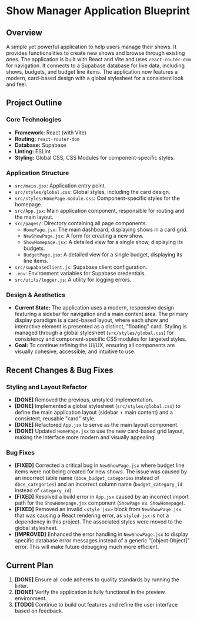 # Show Manager Application Blueprint

## Overview

A simple yet powerful application to help users manage their shows. It provides functionalities to create new shows and browse through existing ones. The application is built with React and Vite and uses `react-router-dom` for navigation. It connects to a Supabase database for live data, including shows, budgets, and budget line items. The application now features a modern, card-based design with a global stylesheet for a consistent look and feel.

## Project Outline

### Core Technologies

*   **Framework:** React (with Vite)
*   **Routing:** `react-router-dom`
*   **Database:** Supabase
*   **Linting:** ESLint
*   **Styling:** Global CSS, CSS Modules for component-specific styles.

### Application Structure

*   `src/main.jsx`: Application entry point.
*   `src/styles/global.css`: Global styles, including the card design.
*   `src/styles/HomePage.module.css`: Component-specific styles for the homepage.
*   `src/App.jsx`: Main application component, responsible for routing and the main layout.
*   `src/pages/`: Directory containing all page components.
    *   `HomePage.jsx`: The main dashboard, displaying shows in a card grid.
    *   `NewShowPage.jsx`: A form for creating a new show.
    *   `ShowHomepage.jsx`: A detailed view for a single show, displaying its budgets.
    *   `BudgetPage.jsx`: A detailed view for a single budget, displaying its line items.
*   `src/supabaseClient.js`: Supabase client configuration.
*   `.env`: Environment variables for Supabase credentials.
*   `src/utils/logger.js`: A utility for logging errors.

### Design & Aesthetics

*   **Current State:** The application uses a modern, responsive design featuring a sidebar for navigation and a main content area. The primary display paradigm is a card-based layout, where each show and interactive element is presented as a distinct, "floating" card. Styling is managed through a global stylesheet (`src/styles/global.css`) for consistency and component-specific CSS modules for targeted styles.
*   **Goal:** To continue refining the UI/UX, ensuring all components are visually cohesive, accessible, and intuitive to use.

## Recent Changes & Bug Fixes

### Styling and Layout Refactor

*   **[DONE]** Removed the previous, unstyled implementation.
*   **[DONE]** Implemented a global stylesheet (`src/styles/global.css`) to define the main application layout (sidebar + main content) and a consistent, reusable "card" style.
*   **[DONE]** Refactored `App.jsx` to serve as the main layout component.
*   **[DONE]** Updated `HomePage.jsx` to use the new card-based grid layout, making the interface more modern and visually appealing.

### Bug Fixes

*   **[FIXED]** Corrected a critical bug in `NewShowPage.jsx` where budget line items were not being created for new shows. The issue was caused by an incorrect table name (`dbce_budget_categories` instead of `dbce_categories`) and an incorrect column name (`budget_category_id` instead of `category_id`).
*   **[FIXED]** Resolved a build error in `App.jsx` caused by an incorrect import path for the `ShowHomepage.jsx` component (`ShowPage` vs. `ShowHomepage`).
*   **[FIXED]** Removed an invalid `<style jsx>` block from `NewShowPage.jsx` that was causing a React rendering error, as `styled-jsx` is not a dependency in this project. The associated styles were moved to the global stylesheet.
*   **[IMPROVED]** Enhanced the error handling in `NewShowPage.jsx` to display specific database error messages instead of a generic "[object Object]" error. This will make future debugging much more efficient.

## Current Plan

1.  **[DONE]** Ensure all code adheres to quality standards by running the linter.
2.  **[DONE]** Verify the application is fully functional in the preview environment.
3.  **[TODO]** Continue to build out features and refine the user interface based on feedback.
